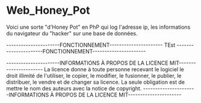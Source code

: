 # Web_Honey_Pot

Voici une sorte "d'Honey Pot" en PhP qui log l'adresse ip, les informations du navigateur du "hacker" sur une base de données.

----------------------FONCTIONNEMENT----------------------
TEst
----------------------FONCTIONNEMENT----------------------


----------------------INFORMATIONS À PROPOS DE LA LICENCE MIT----------------------
La licence donne à toute personne recevant le logiciel le droit illimité de l'utiliser, le copier, le modifier, le fusionner, le publier, le distribuer, le vendre et de changer sa licence. La seule obligation est de mettre le nom des auteurs avec la notice de copyright.
----------------------INFORMATIONS À PROPOS DE LA LICENCE MIT----------------------
